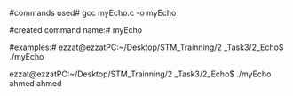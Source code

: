 #commands used#
gcc myEcho.c -o myEcho

#created command name:#
myEcho

#examples:#
ezzat@ezzatPC:~/Desktop/STM_Trainning/2 _Task3/2_Echo$ ./myEcho 

ezzat@ezzatPC:~/Desktop/STM_Trainning/2 _Task3/2_Echo$ ./myEcho ahmed 
ahmed 
